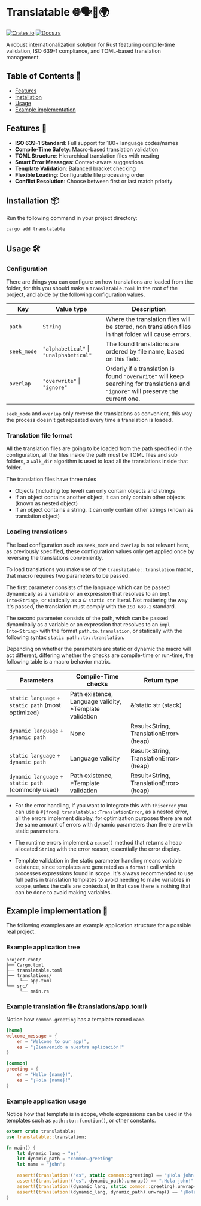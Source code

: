 # Translatable 🌐🗣️💬🌍

[![Crates.io](https://img.shields.io/crates/v/translatable)](https://crates.io/crates/translatable)
[![Docs.rs](https://docs.rs/translatable/badge.svg)](https://docs.rs/translatable)

A robust internationalization solution for Rust featuring compile-time validation, ISO 639-1 compliance, and TOML-based translation management.

## Table of Contents 📖

- [Features](#features-)
- [Installation](#installation-)
- [Usage](#usage-)
- [Example implementation](#example-implementation-)

## Features 🚀

- **ISO 639-1 Standard**: Full support for 180+ language codes/names
- **Compile-Time Safety**: Macro-based translation validation
- **TOML Structure**: Hierarchical translation files with nesting
- **Smart Error Messages**: Context-aware suggestions
- **Template Validation**: Balanced bracket checking
- **Flexible Loading**: Configurable file processing order
- **Conflict Resolution**: Choose between first or last match priority

## Installation 📦

Run the following command in your project directory:

```sh
cargo add translatable
```

## Usage 🛠️

### Configuration

There are things you can configure on how translations are loaded from the folder, for this
you should make a `translatable.toml` in the root of the project, and abide by the following
configuration values.

| Key       | Value type                         | Description                                                                                                                    |
|-----------|------------------------------------|--------------------------------------------------------------------------------------------------------------------------------|
| `path`      | `String`                             | Where the translation files will be stored, non translation files in that folder will cause errors.                            |
| `seek_mode` | `"alphabetical"` \| `"unalphabetical"` | The found translations are ordered by file name, based on this field.                                                          |
| `overlap`   | `"overwrite"` \| `"ignore"`            | Orderly if a translation is found `"overwrite"` will keep searching for translations and `"ignore"` will preserve the current one. |

`seek_mode` and `overlap` only reverse the translations as convenient, this way the process
doesn't get repeated every time a translation is loaded.

### Translation file format

All the translation files are going to be loaded from the path specified in the configuration,
all the files inside the path must be TOML files and sub folders, a `walk_dir` algorithm is used
to load all the translations inside that folder.

The translation files have three rules
- Objects (including top level) can only contain objects and strings
- If an object contains another object, it can only contain other objects (known as nested object)
- If an object contains a string, it can only contain other strings (known as translation object)

### Loading translations

The load configuration such as `seek_mode` and `overlap` is not relevant here, as previously
specified, these configuration values only get applied once by reversing the translations conveniently.

To load translations you make use of the `translatable::translation` macro, that macro requires two
parameters to be passed.

The first parameter consists of the language which can be passed dynamically as a variable or an expression
that resolves to an `impl Into<String>`, or statically as a `&'static str` literal. Not mattering the way
it's passed, the translation must comply with the `ISO 639-1` standard.

The second parameter consists of the path, which can be passed dynamically as a variable or an expression
that resolves to an `impl Into<String>` with the format `path.to.translation`, or statically with the following
syntax `static path::to::translation`.

Depending on whether the parameters are static or dynamic the macro will act different, differing whether
the checks are compile-time or run-time, the following table is a macro behavior matrix.

| Parameters                                         | Compile-Time checks                                    | Return type                             |
|----------------------------------------------------|--------------------------------------------------------|-----------------------------------------|
| `static language` + `static path` (most optimized) | Path existence, Language validity, \*Template validation | &'static str (stack)                    |
| `dynamic language` + `dynamic path`                | None                                                   | Result<String, TranslationError> (heap) |
| `static language` + `dynamic path`                 | Language validity                                      | Result<String, TranslationError> (heap) |
| `dynamic language` + `static path` (commonly used) | Path existence, \*Template validation                    | Result<String, TranslationError> (heap) |

- For the error handling, if you want to integrate this with `thiserror` you can use a `#[from] translatable::TranslationError`,
as a nested error, all the errors implement display, for optimization purposes there are not the same amount of errors with
dynamic parameters than there are with static parameters.

- The runtime errors implement a `cause()` method that returns a heap allocated `String` with the error reason, essentially
the error display.

- Template validation in the static parameter handling means variable existence, since templates are generated as a `format!`
call which processes expressions found in scope. It's always recommended to use full paths in translation templates
to avoid needing to make variables in scope, unless the calls are contextual, in that case there is nothing that can
be done to avoid making variables.

## Example implementation 📂

The following examples are an example application structure for a possible
real project.

### Example application tree

```plain
project-root/
├── Cargo.toml
├── translatable.toml
├── translations/
│    └── app.toml
└── src/
     └── main.rs
```

### Example translation file (translations/app.toml)

Notice how `common.greeting` has a template named `name`.

```toml
[home]
welcome_message = {
    en = "Welcome to our app!",
    es = "¡Bienvenido a nuestra aplicación!"
}

[common]
greeting = {
    en = "Hello {name}!",
    es = "¡Hola {name}!"
}
```

### Example application usage

Notice how that template is in scope, whole expressions can be used
in the templates such as `path::to::function()`, or other constants.

```rust
extern crate translatable;
use translatable::translation;

fn main() {
	let dynamic_lang = "es";
	let dynamic_path = "common.greeting"
	let name = "john";

	assert!(translation!("es", static common::greeting) == "¡Hola john!");
	assert!(translation!("es", dynamic_path).unwrap() == "¡Hola john!".into());
	assert!(translation!(dynamic_lang, static common::greeting).unwrap() == "¡Hola john!".into());
	assert!(translation!(dynamic_lang, dynamic_path).unwrap() == "¡Hola john!".into());
}
```

